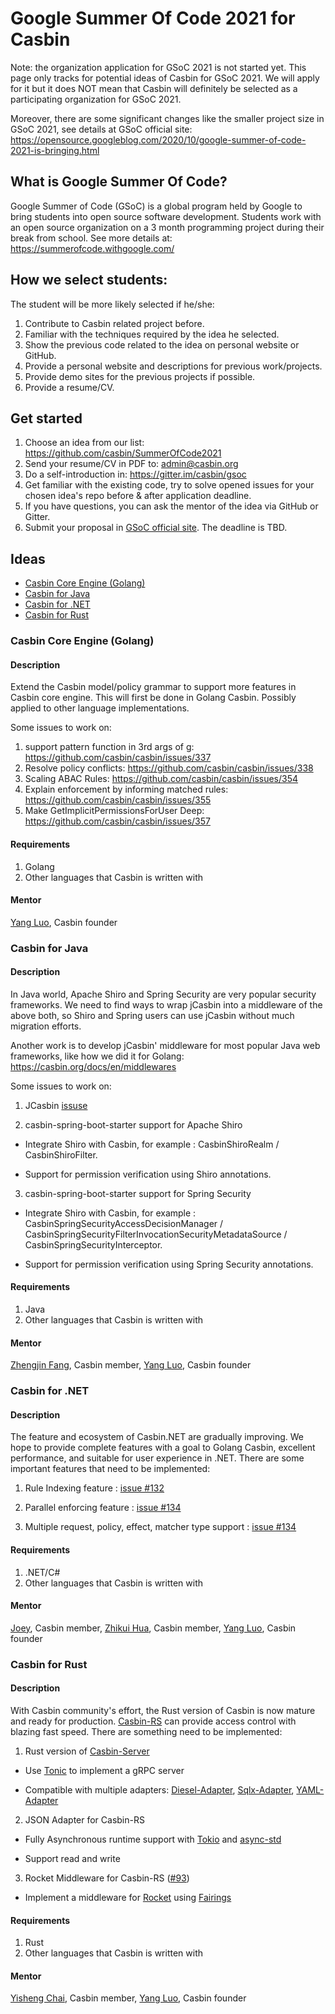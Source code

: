 # Google Summer Of Code 2021 for Casbin

Note: the organization application for GSoC 2021 is not started yet. This page only tracks for potential ideas of Casbin for GSoC 2021. We will apply for it but it does NOT mean that Casbin will definitely be selected as a participating organization for GSoC 2021.

Moreover, there are some significant changes like the smaller project size in GSoC 2021, see details at GSoC official site: https://opensource.googleblog.com/2020/10/google-summer-of-code-2021-is-bringing.html

## What is Google Summer Of Code?

Google Summer of Code (GSoC) is a global program held by Google to bring students into open source software development. Students work with an open source organization on a 3 month programming project during their break from school. See more details at: https://summerofcode.withgoogle.com/

## How we select students:

The student will be more likely selected if he/she:

1. Contribute to Casbin related project before.
2. Familiar with the techniques required by the idea he selected.
3. Show the previous code related to the idea on personal website or GitHub.
4. Provide a personal website and descriptions for previous work/projects.
5. Provide demo sites for the previous projects if possible.
6. Provide a resume/CV.

## Get started

1. Choose an idea from our list: https://github.com/casbin/SummerOfCode2021
2. Send your resume/CV in PDF to: admin@casbin.org
3. Do a self-introduction in: https://gitter.im/casbin/gsoc
4. Get familiar with the existing code, try to solve opened issues for your chosen idea's repo before & after application deadline.
5. If you have questions, you can ask the mentor of the idea via GitHub or Gitter.
6. Submit your proposal in [GSoC official site](https://summerofcode.withgoogle.com/). The deadline is TBD.

## Ideas

- [Casbin Core Engine (Golang)](#casbin-core-engine-golang)
- [Casbin for Java](#casbin-for-java)
- [Casbin for .NET](#casbin-for-net)
- [Casbin for Rust](#casbin-for-rust)

### Casbin Core Engine (Golang)

#### Description

Extend the Casbin model/policy grammar to support more features in Casbin core engine. This will first be done in Golang Casbin. Possibly applied to other language implementations.

Some issues to work on:

1. support pattern function in 3rd args of g: https://github.com/casbin/casbin/issues/337
2. Resolve policy conflicts: https://github.com/casbin/casbin/issues/338
3. Scaling ABAC Rules: https://github.com/casbin/casbin/issues/354
4. Explain enforcement by informing matched rules: https://github.com/casbin/casbin/issues/355
5. Make GetImplicitPermissionsForUser Deep: https://github.com/casbin/casbin/issues/357

#### Requirements

1. Golang
2. Other languages that Casbin is written with

#### Mentor

[Yang Luo](https://github.com/hsluoyz), Casbin founder

### Casbin for Java

#### Description

In Java world, Apache Shiro and Spring Security are very popular security frameworks. We need to find ways to wrap jCasbin into a middleware of the above both, so Shiro and Spring users can use jCasbin without much migration efforts.

Another work is to develop jCasbin' middleware for most popular Java web frameworks, like how we did it for Golang: https://casbin.org/docs/en/middlewares

Some issues to work on:

1. JCasbin [issuse](https://github.com/casbin/jcasbin/issues)

2. casbin-spring-boot-starter support for Apache Shiro

- Integrate Shiro with Casbin, for example : CasbinShiroRealm / CasbinShiroFilter.

- Support for permission verification using Shiro annotations.

3. casbin-spring-boot-starter support for Spring Security

- Integrate Shiro with Casbin, for example : CasbinSpringSecurityAccessDecisionManager / CasbinSpringSecurityFilterInvocationSecurityMetadataSource / CasbinSpringSecurityInterceptor.

- Support for permission verification using Spring Security annotations.

#### Requirements

1. Java
2. Other languages that Casbin is written with

#### Mentor

[Zhengjin Fang](https://github.com/fangzhengjin), Casbin member, [Yang Luo](https://github.com/hsluoyz), Casbin founder

### Casbin for .NET

#### Description

The feature and ecosystem of Casbin.NET are gradually improving. We hope to provide complete features with a goal to Golang Casbin, excellent performance, and suitable for user experience in .NET. There are some important features that need to be implemented:

1. Rule Indexing feature : [issue #132](https://github.com/casbin/Casbin.NET/issues/132)

2. Parallel enforcing feature : [issue #134](https://github.com/casbin/Casbin.NET/issues/134)

2. Multiple request, policy, effect, matcher type support : [issue #134](https://github.com/casbin/Casbin.NET/issues/134)

#### Requirements

1. .NET/C#
2. Other languages that Casbin is written with

#### Mentor

[Joey](https://github.com/xcaptain), Casbin member, [Zhikui Hua](https://github.com/huazhikui), Casbin member, [Yang Luo](https://github.com/hsluoyz), Casbin founder

### Casbin for Rust

#### Description

With Casbin community's effort, the Rust version of Casbin is now mature and ready for production. [Casbin-RS](https://github.com/casbin/casbin-rs) can provide access control with blazing fast speed. There are something need to be implemented:

1. Rust version of [Casbin-Server](https://github.com/casbin/casbin-server) 

- Use [Tonic](https://github.com/hyperium/tonic) to implement a gRPC server

- Compatible with multiple adapters: [Diesel-Adapter](https://github.com/casbin-rs/diesel-adapter), [Sqlx-Adapter](https://github.com/casbin-rs/sqlx-adapter), [YAML-Adapter](https://github.com/casbin-rs/yaml-adapter)

2. JSON Adapter for Casbin-RS

- Fully Asynchronous runtime support with [Tokio](https://github.com/tokio-rs/tokio) and [async-std](https://github.com/async-rs/async-std)

- Support read and write

3. Rocket Middleware for Casbin-RS ([#93](https://github.com/casbin/casbin-rs/issues/93))

- Implement a middleware for [Rocket](https://github.com/SergioBenitez/Rocket) using [Fairings](https://rocket.rs/v0.4/guide/fairings/#fairings)

#### Requirements

1. Rust
2. Other languages that Casbin is written with

#### Mentor

[Yisheng Chai](https://github.com/hackerchai), Casbin member, [Yang Luo](https://github.com/hsluoyz), Casbin founder

